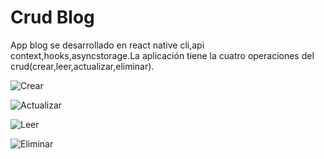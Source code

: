 # Crud Blog

App blog se desarrollado en react native cli,api context,hooks,asyncstorage.La aplicación tiene la cuatro operaciones del crud(crear,leer,actualizar,eliminar).

![Crear](https://github.com/elagosq/Crud-Blog/blob/main/img/Create.png "Crear un blog")

![Actualizar](https://github.com/elagosq/Crud-Blog/blob/main/img/Edit.png "Actualizar un blog")

![Leer](https://github.com/elagosq/Crud-Blog/blob/main/img/Show.png "Leer un blog")

![Eliminar](https://github.com/elagosq/Crud-Blog/blob/main/img/Home.png "Borrar un blog")